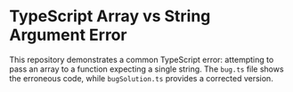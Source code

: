 # TypeScript Array vs String Argument Error

This repository demonstrates a common TypeScript error: attempting to pass an array to a function expecting a single string.  The `bug.ts` file shows the erroneous code, while `bugSolution.ts` provides a corrected version.